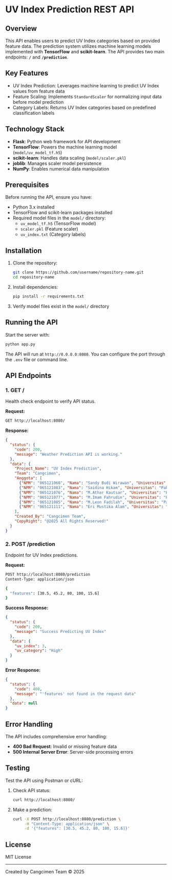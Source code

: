 # UV Index Prediction REST API

## Overview

This API enables users to predict UV Index categories based on provided feature data. The prediction system utilizes machine learning models implemented with **TensorFlow** and **scikit-learn**. The API provides two main endpoints: **`/`** and **`/prediction`**.

## Key Features

* UV Index Prediction: Leverages machine learning to predict UV Index values from feature data
* Feature Scaling: Implements `StandardScaler` for normalizing input data before model prediction
* Category Labels: Returns UV Index categories based on predefined classification labels

## Technology Stack

* **Flask**: Python web framework for API development
* **TensorFlow**: Powers the machine learning model (`model/uv_model_tf.h5`)
* **scikit-learn**: Handles data scaling (`model/scaler.pkl`)
* **joblib**: Manages scaler model persistence
* **NumPy**: Enables numerical data manipulation

## Prerequisites

Before running the API, ensure you have:

* Python 3.x installed
* TensorFlow and scikit-learn packages installed
* Required model files in the `model/` directory:
  * `uv_model_tf.h5` (TensorFlow model)
  * `scaler.pkl` (Feature scaler)
  * `uv_index.txt` (Category labels)

## Installation

1. Clone the repository:
   ```bash
   git clone https://github.com/username/repository-name.git
   cd repository-name
   ```

2. Install dependencies:
   ```bash
   pip install -r requirements.txt
   ```

3. Verify model files exist in the `model/` directory

## Running the API

Start the server with:

```bash
python app.py
```

The API will run at `http://0.0.0.0:8080`. You can configure the port through the `.env` file or command line.

## API Endpoints

### 1. GET /

Health check endpoint to verify API status.

**Request:**
```bash
GET http://localhost:8080/
```

**Response:**
```json
{
  "status": {
    "code": 200,
    "message": "Weather Prediction API is working."
  },
  "data": {
    "Project_Name": "UV Index Prediction",
    "Team": "Cangcimen",
    "Anggota": [
      {"NPM": "065121068", "Nama": "Sandy Budi Wirawan", "Universitas": "Pakuan"},
      {"NPM": "065121083", "Nama": "Saidina Hikam", "Universitas": "Pakuan"},
      {"NPM": "065121076", "Nama": "M.Athar Kautsar", "Universitas": "Pakuan"},
      {"NPM": "065121077", "Nama": "M.Imam Fahrudin", "Universitas": "Pakuan"},
      {"NPM": "065121085", "Nama": "M.Leon Fadilah", "Universitas": "Pakuan"},
      {"NPM": "065121111", "Nama": "Eri Mustika Alam", "Universitas": "Pakuan"}
    ],
    "Created_By": "Cangcimen Team",
    "CopyRight": "@2025 All Rights Reserved!"
  }
}
```

### 2. POST /prediction

Endpoint for UV Index predictions.

**Request:**
```bash
POST http://localhost:8080/prediction
Content-Type: application/json

{
  "features": [30.5, 45.2, 80, 100, 15.6]
}
```

**Success Response:**
```json
{
  "status": {
    "code": 200,
    "message": "Success Predicting UV Index"
  },
  "data": {
    "uv_index": 3,
    "uv_category": "High"
  }
}
```

**Error Response:**
```json
{
  "status": {
    "code": 400,
    "message": "'features' not found in the request data"
  },
  "data": null
}
```

## Error Handling

The API includes comprehensive error handling:

* **400 Bad Request**: Invalid or missing feature data
* **500 Internal Server Error**: Server-side processing errors

## Testing

Test the API using Postman or cURL:

1. Check API status:
   ```bash
   curl http://localhost:8080/
   ```

2. Make a prediction:
   ```bash
   curl -X POST http://localhost:8080/prediction \
        -H "Content-Type: application/json" \
        -d '{"features": [30.5, 45.2, 80, 100, 15.6]}'
   ```

## License

MIT License

---
Created by Cangcimen Team © 2025